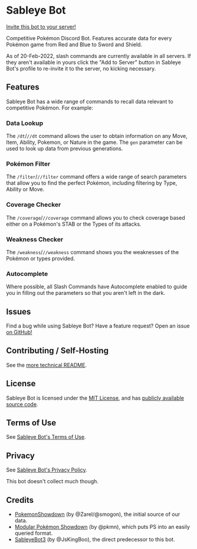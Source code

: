 # Sableye Bot

[Invite this bot to your server!][invite]

Competitive Pokémon Discord Bot.  Features accurate data for every Pokémon
game from Red and Blue to Sword and Shield.

As of 20-Feb-2022, slash commands are currently available in all servers. If
they aren't available in yours click the "Add to Server" button in Sableye
Bot's profile to re-invite it to the server, no kicking necessary.

## Features

Sableye Bot has a wide range of commands to recall data relevant to
competitive Pokémon.  For example:

### Data Lookup

The `/dt`/`//dt` command allows the user to obtain information on any Move, Item,
Ability, Pokemon, or Nature in the game.  The `gen` parameter can be used to
look up data from previous generations.

### Pokémon Filter

The `/filter`/`//filter` command offers a wide range of search parameters that allow you
to find the perfect Pokémon, including filtering by Type, Ability or Move.

### Coverage Checker

The `/coverage`/`//coverage` command allows you to check coverage based either on a
Pokémon's STAB or the Types of its attacks.

### Weakness Checker

The `/weakness`/`//weakness` command shows you the weaknesses of the Pokémon or types
provided.

### Autocomplete

Where possible, all Slash Commands have Autocomplete enabled to guide you in
filling out the parameters so that you aren't left in the dark.

## Issues

Find a bug while using Sableye Bot? Have a feature request? Open an issue [on
GitHub!][hatemail]

## Contributing / Self-Hosting

See the [more technical README][README].

## License

Sableye Bot is licensed under the [MIT License][LICENSE], and has [publicly
available source code][repo].

## Terms of Use

See [Sableye Bot's Terms of Use][TERMS].

## Privacy

See [Sableye Bot's Privacy Policy][PRIVACY].

This bot doesn't collect much though.

## Credits

* [PokemonShowdown][1] (by @Zarel/@smogon), the initial source of our
  data.
* [Modular Pokémon Showdown][2] (by @pkmn), which puts PS into an
  easily queried format.
* [SableyeBot3][3] (by @JsKingBoo), the direct predecessor to this bot.

[hatemail]: https://github.com/Stalruth/SableyeBot4/issues/new
[invite]: https://discord.com/api/oauth2/authorize?client_id=211522070620667905&permissions=0&scope=applications.commands%20bot
[LICENSE]: LICENSE/
[TERMS]: TERMS/
[PRIVACY]: PRIVACY/
[README]: README/
[repo]: https://github.com/Stalruth/SableyeBot4/
[1]: https://github.com/Zarel/Pokemon-Showdown
[2]: https://github.com/pkmn/ps
[3]: https://github.com/JsKingBoo/SableyeBot3

